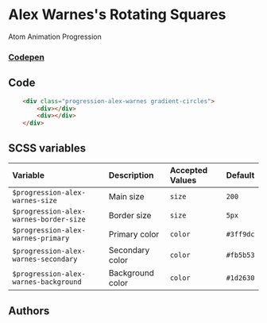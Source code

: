 # Alex Warnes's Rotating Squares
<Badge type="tip">Atom</Badge> <Badge type="info">Animation</Badge> <Badge type="info">Progression</Badge>
### [Codepen](https://codepen.io/AlexWarnes/pen/jXYYKL)

## Code

<div class="dev-section">
    <div class="progression-alex-warnes rotating-squares">
        <div></div>
        <div></div>
    </div>
</div>

```html
    <div class="progression-alex-warnes gradient-circles">
        <div></div>
        <div></div>
    </div>
```

## SCSS variables

| Variable                               | Description      | Accepted Values | Default   |
|:---------------------------------------|:-----------------|:----------------|:----------|
| `$progression-alex-warnes-size`        | Main size        | `size`          | `200`     |
| `$progression-alex-warnes-border-size` | Border size      | `size`          | `5px`     |
| `$progression-alex-warnes-primary`     | Primary color    | `color`         | `#3ff9dc` |
| `$progression-alex-warnes-secondary`   | Secondary color  | `color`         | `#fb5b53` |
| `$progression-alex-warnes-background`  | Background color | `color`         | `#1d2630` |


## Authors

<VPTeamMembers size="small" :members="Authors" />

<style lang="scss">
@import "../../theme.scss";

$progression-alex-warnes-primary: $primary-color;
$progression-alex-warnes-secondary: $secondary-color;
$progression-alex-warnes-background: $background-color;

@import "components/atoms/animations/ProgressionAlexWarnesRotatingSquares.scss";
</style>

<script setup>
import { VPTeamMembers } from 'vitepress/theme';

const Authors = [
  {
    avatar: 'https://placekitten.com/100/100',
    name: 'Alex Warnes',
    title: 'Creator',
    links: [
      { 
        icon: 'github', 
        link: '#'
      },
      { 
        icon: 'slack', 
        link: 'https://alexwarnes.com/'
      },
      { 
        icon: 'slack',
        link: 'https://codepen.io/AlexWarnes'
      },
    ]
  }
];
</script>
